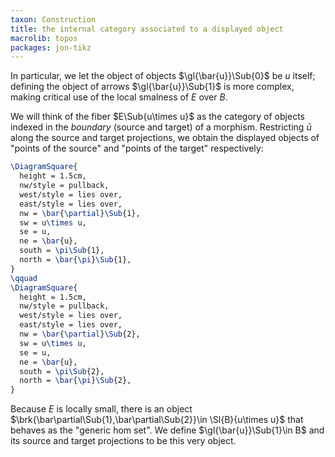 ```yaml
---
taxon: Construction
title: the internal category associated to a displayed object
macrolib: topos
packages: jon-tikz
---
```


In particular, we let the object of objects $\gl{\bar{u}}\Sub{0}$ be $u$ itself; defining the object of arrows $\gl{\bar{u}}\Sub{1}$ is more complex, making critical use of the local smalness of $E$ over $B$.

We will think of the fiber $E\Sub{u\times u}$ as the category of
objects indexed in the *boundary* (source and target) of a morphism. Restricting $\bar{u}$ along the source and target projections, we obtain the displayed objects of "points of the source" and "points of the target" respectively:
```latex
\DiagramSquare{
  height = 1.5cm,
  nw/style = pullback,
  west/style = lies over,
  east/style = lies over,
  nw = \bar{\partial}\Sub{1},
  sw = u\times u,
  se = u,
  ne = \bar{u},
  south = \pi\Sub{1},
  north = \bar{\pi}\Sub{1},
}
\qquad
\DiagramSquare{
  height = 1.5cm,
  nw/style = pullback,
  west/style = lies over,
  east/style = lies over,
  nw = \bar{\partial}\Sub{2},
  sw = u\times u,
  se = u,
  ne = \bar{u},
  south = \pi\Sub{2},
  north = \bar{\pi}\Sub{2},
}
```

Because $E$ is locally small, there is an object
$\brk{\bar\partial\Sub{1},\bar\partial\Sub{2}}\in \Sl{B}{u\times u}$ that
behaves as the "generic hom set". We define $\gl{\bar{u}}\Sub{1}\in B$ and its
source and target projections to be this very object.

